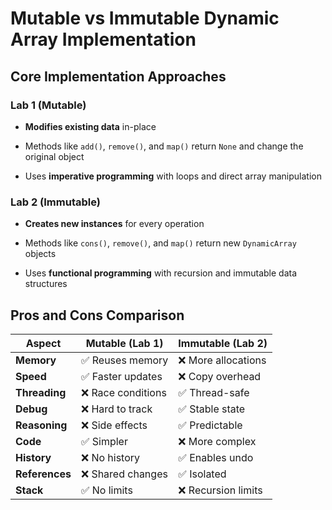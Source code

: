 # Mutable vs Immutable Dynamic Array Implementation

## Core Implementation Approaches

### Lab 1 (Mutable)

* **Modifies existing data** in-place

* Methods like `add()`, `remove()`, and `map()` return `None`
and change the original object

* Uses **imperative programming** with loops and direct array manipulation

### Lab 2 (Immutable)

* **Creates new instances** for every operation

* Methods like `cons()`, `remove()`, and `map()` return new `DynamicArray` objects

* Uses **functional programming** with recursion and immutable data structures

## Pros and Cons Comparison

| Aspect | Mutable (Lab 1) | Immutable (Lab 2) |
|----|----|-----|
| **Memory** | ✅ Reuses memory | ❌ More allocations |
| **Speed** | ✅ Faster updates | ❌ Copy overhead |
| **Threading** | ❌ Race conditions | ✅ Thread-safe |
| **Debug** | ❌ Hard to track | ✅ Stable state |
| **Reasoning** | ❌ Side effects | ✅ Predictable |
| **Code** | ✅ Simpler | ❌ More complex |
| **History** | ❌ No history | ✅ Enables undo |
| **References** | ❌ Shared changes | ✅ Isolated |
| **Stack** | ✅ No limits | ❌ Recursion limits |

